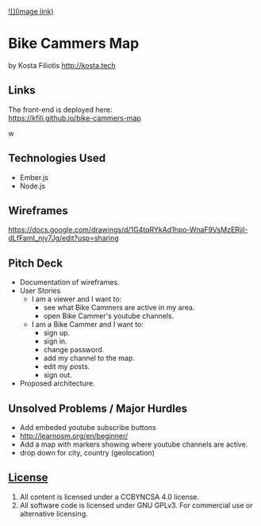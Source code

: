 [![](image link)](https://generalassemb.ly/education/web-development-immersive)

# Bike Cammers Map
by Kosta Filiotis
http://kosta.tech

## Links
The front-end is deployed here:<br>
https://kfili.github.io/bike-cammers-map

w

## Technologies Used

- Ember.js
- Node.js

## Wireframes
https://docs.google.com/drawings/d/1G4tqRYkAd1hpo-WnaF9VsMzERjjI-dLfFamI_njy7Jg/edit?usp=sharing

## Pitch Deck
- Documentation of wireframes.
- User Stories
  - I am a viewer and I want to:
    - see what Bike Cammers are active in my area.
    - open Bike Cammer's youtube channels.
  - I am a Bike Cammer and I want to:
    - sign up.
    - sign in.
    - change password.
    - add my channel to the map.
    - edit my posts.
    - sign out.
- Proposed architecture.


## Unsolved Problems / Major Hurdles
- Add embeded youtube subscribe buttons
- http://learnosm.org/en/beginner/
- Add a map with markers showing where youtube channels are active.
- drop down for city, country (geolocation)


## [License](LICENSE)

1.  All content is licensed under a CC­BY­NC­SA 4.0 license.
1.  All software code is licensed under GNU GPLv3. For commercial use or
    alternative licensing.
